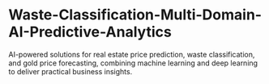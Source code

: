 # Waste-Classification-Multi-Domain-AI-Predictive-Analytics
AI-powered solutions for real estate price prediction, waste classification, and gold price forecasting, combining machine learning and deep learning to deliver practical business insights.
